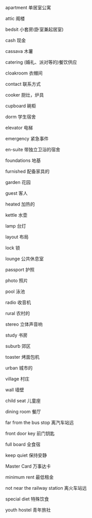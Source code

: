 apartment                     单居室公寓

attic                         阁楼

bedsit                        小套房(卧室兼起居室)

cash                          现金

cassava                       木薯

catering                      (婚礼、派对等的)餐饮供应

cloakroom                     衣帽间

contact                       联系方式

cooker                        厨灶，炉具

cupboard                      碗柜

dorm                          学生宿舍

elevator                      电梯

emergency                     紧急事件

en-suite                      带独立卫浴的宿舍

foundations                   地基

furnished                     配备家具的

garden                        花园

guest                         客人

heated                        加热的

kettle                        水壶

lamp                          台灯

layout                        布局

lock                          锁

lounge                        公共休息室

passport                      护照

photo                         照片

pool                          泳池

radio                         收音机

rural                         农村的

stereo                        立体声音响

study                         书房

suburb                        郊区

toaster                       烤面包机

urban                         城市的

village                       村庄

wall                          墙壁

child seat                    儿童座

dining room                   餐厅

far from the bus stop         离汽车站远

front door key                前门钥匙

full board                    全食宿

keep quiet                    保持安静

Master Card                   万事达卡

minimum rent                  最低租金

not near the railway station  离火车站远

special diet                  特殊饮食

youth hostel                  青年旅社

